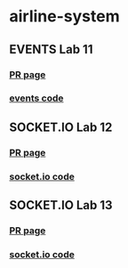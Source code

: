 # airline-system


## EVENTS Lab 11

### [PR page](https://github.com/Mohammad-Aljamal/airline-system/pull/3)
### [events code ](./src/)


## SOCKET.IO Lab 12

### [PR page](https://github.com/Mohammad-Aljamal/airline-system/pull/4)
### [socket.io code ](./socket.io/)


## SOCKET.IO Lab 13

### [PR page](https://github.com/Mohammad-Aljamal/airline-system/pull/7)
### [socket.io code ](./socket.io/)